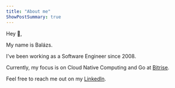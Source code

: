```yaml
---
title: "About me"
ShowPostSummary: true
---
```


Hey :wave:,

My name is Balázs.

I've been working as a Software Engineer since 2008.

Currently, my focus is on Cloud Native Computing and Go at [Bitrise](https://bitrise.io).

Feel free to reach me out on my [LinkedIn](https://www.linkedin.com/in/duplabe/).

